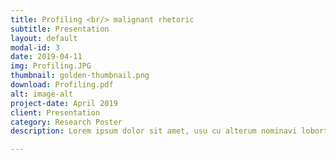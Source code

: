 ```yaml
---
title: Profiling <br/> malignant rhetoric
subtitle: Presentation
layout: default
modal-id: 3
date: 2019-04-11
img: Profiling.JPG
thumbnail: golden-thumbnail.png
download: Profiling.pdf
alt: image-alt
project-date: April 2019
client: Presentation
category: Research Poster
description: Lorem ipsum dolor sit amet, usu cu alterum nominavi lobortis. At duo novum diceret. Tantas apeirian vix et, usu sanctus postulant inciderint ut, populo diceret necessitatibus in vim. Cu eum dicam feugiat noluisse.

---
```

